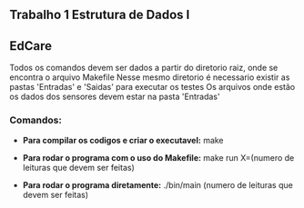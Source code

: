 ## Trabalho 1 Estrutura de Dados I
## EdCare 

Todos os comandos devem ser dados a partir do diretorio raiz, onde se encontra o arquivo Makefile
Nesse mesmo diretorio é necessario existir as pastas 'Entradas' e 'Saidas' para executar os testes
Os arquivos onde estão os dados dos sensores devem estar na pasta 'Entradas'

### Comandos:
- **Para compilar os codigos e criar o executavel:**
make

- **Para rodar o programa com o uso do Makefile:**
make run X=(numero de leituras que devem ser feitas)

- **Para rodar o programa diretamente:**
./bin/main (numero de leituras que devem ser feitas)

